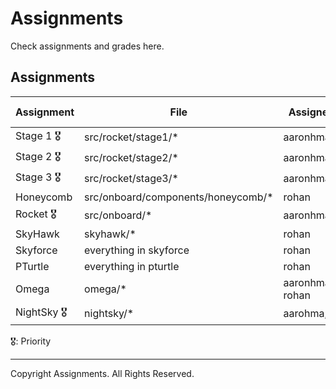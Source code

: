 # Assignments
Check assignments and grades here.

## Assignments
| Assignment   | File                               | Assigned To     |  Completed Grade  |
| ------------ |   -------------                    | -----           | ----              |
| Stage 1 🎖   | src/rocket/stage1/*                | aaronhma        | 1%                |
| Stage 2 🎖   | src/rocket/stage2/*                | aaronhma        | 45%               |
| Stage 3 🎖   | src/rocket/stage3/*                | aaronhma        | 0%                |
| Honeycomb    | src/onboard/components/honeycomb/* | rohan           | 6%                |
| Rocket  🎖   | src/onboard/*                      | aaronhma        | 2%                |
| SkyHawk      | skyhawk/*                          | rohan           | 0%                |
| Skyforce     | everything in skyforce             | rohan           | 15%               |
| PTurtle      | everything in pturtle              | rohan           |75%                |
| Omega        | omega/*                            | aaronhma, rohan | 0%  		      |        
| NightSky 🎖  | nightsky/*                         | aarohma,rohan   |  0%               |
🎖: Priority

---

Copyright Assignments. All Rights Reserved.